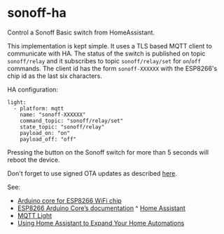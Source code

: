 # sonoff-ha #

Control a Sonoff Basic switch from HomeAssistant.

This implementation is kept simple. It uses a TLS based MQTT client to
communicate with HA. The status of the switch is published on topic
`sonoff/relay` and it subscribes to topic `sonoff/relay/set` for
`on`/`off` commands. The client id has the form `sonoff-XXXXXX` with
the ESP8266's chip id as the last six characters.

HA configuration:

```
light:
  - platform: mqtt
    name: "sonoff-XXXXXX"
    command_topic: "sonoff/relay/set"
    state_topic: "sonoff/relay"
    payload_on: "on"
    payload_off: "off"
```

Pressing the button on the Sonoff switch for more than 5 seconds will
reboot the device.

Don't forget to use signed OTA updates as described
[here](https://arduino-esp8266.readthedocs.io/en/latest/ota_updates/readme.html#advanced-security-signed-updates).

See:
 * [Arduino core for ESP8266 WiFi chip](https://github.com/esp8266/Arduino#arduino-core-for-esp8266-wifi-chip)
 * [ESP8266 Arduino Core’s documentation](https://arduino-esp8266.readthedocs.io/en/latest/index.html)
 ^ [Home Assistant](https://www.home-assistant.io/)
 * [MQTT Light](https://www.home-assistant.io/integrations/light.mqtt/) 
 * [Using Home Assistant to Expand Your Home Automations](https://learn.sparkfun.com/tutorials/using-home-assistant-to-expand-your-home-automations/introduction)
